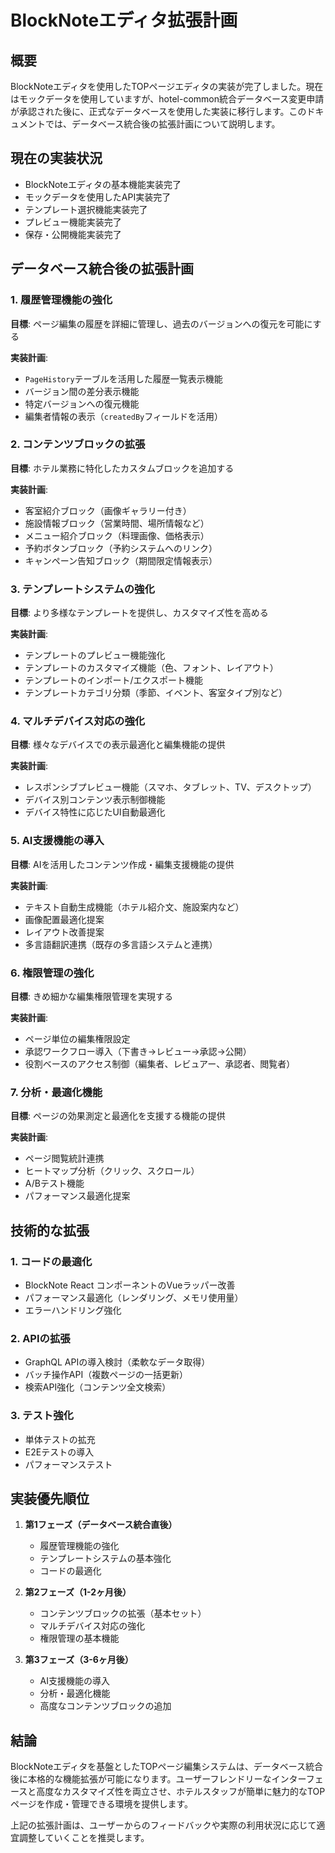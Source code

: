 # BlockNoteエディタ拡張計画

## 概要

BlockNoteエディタを使用したTOPページエディタの実装が完了しました。現在はモックデータを使用していますが、hotel-common統合データベース変更申請が承認された後に、正式なデータベースを使用した実装に移行します。このドキュメントでは、データベース統合後の拡張計画について説明します。

## 現在の実装状況

- BlockNoteエディタの基本機能実装完了
- モックデータを使用したAPI実装完了
- テンプレート選択機能実装完了
- プレビュー機能実装完了
- 保存・公開機能実装完了

## データベース統合後の拡張計画

### 1. 履歴管理機能の強化

**目標**: ページ編集の履歴を詳細に管理し、過去のバージョンへの復元を可能にする

**実装計画**:
- `PageHistory`テーブルを活用した履歴一覧表示機能
- バージョン間の差分表示機能
- 特定バージョンへの復元機能
- 編集者情報の表示（`createdBy`フィールドを活用）

### 2. コンテンツブロックの拡張

**目標**: ホテル業務に特化したカスタムブロックを追加する

**実装計画**:
- 客室紹介ブロック（画像ギャラリー付き）
- 施設情報ブロック（営業時間、場所情報など）
- メニュー紹介ブロック（料理画像、価格表示）
- 予約ボタンブロック（予約システムへのリンク）
- キャンペーン告知ブロック（期間限定情報表示）

### 3. テンプレートシステムの強化

**目標**: より多様なテンプレートを提供し、カスタマイズ性を高める

**実装計画**:
- テンプレートのプレビュー機能強化
- テンプレートのカスタマイズ機能（色、フォント、レイアウト）
- テンプレートのインポート/エクスポート機能
- テンプレートカテゴリ分類（季節、イベント、客室タイプ別など）

### 4. マルチデバイス対応の強化

**目標**: 様々なデバイスでの表示最適化と編集機能の提供

**実装計画**:
- レスポンシブプレビュー機能（スマホ、タブレット、TV、デスクトップ）
- デバイス別コンテンツ表示制御機能
- デバイス特性に応じたUI自動最適化

### 5. AI支援機能の導入

**目標**: AIを活用したコンテンツ作成・編集支援機能の提供

**実装計画**:
- テキスト自動生成機能（ホテル紹介文、施設案内など）
- 画像配置最適化提案
- レイアウト改善提案
- 多言語翻訳連携（既存の多言語システムと連携）

### 6. 権限管理の強化

**目標**: きめ細かな編集権限管理を実現する

**実装計画**:
- ページ単位の編集権限設定
- 承認ワークフロー導入（下書き→レビュー→承認→公開）
- 役割ベースのアクセス制御（編集者、レビュアー、承認者、閲覧者）

### 7. 分析・最適化機能

**目標**: ページの効果測定と最適化を支援する機能の提供

**実装計画**:
- ページ閲覧統計連携
- ヒートマップ分析（クリック、スクロール）
- A/Bテスト機能
- パフォーマンス最適化提案

## 技術的な拡張

### 1. コードの最適化

- BlockNote React コンポーネントのVueラッパー改善
- パフォーマンス最適化（レンダリング、メモリ使用量）
- エラーハンドリング強化

### 2. APIの拡張

- GraphQL APIの導入検討（柔軟なデータ取得）
- バッチ操作API（複数ページの一括更新）
- 検索API強化（コンテンツ全文検索）

### 3. テスト強化

- 単体テストの拡充
- E2Eテストの導入
- パフォーマンステスト

## 実装優先順位

1. **第1フェーズ（データベース統合直後）**
   - 履歴管理機能の強化
   - テンプレートシステムの基本強化
   - コードの最適化

2. **第2フェーズ（1-2ヶ月後）**
   - コンテンツブロックの拡張（基本セット）
   - マルチデバイス対応の強化
   - 権限管理の基本機能

3. **第3フェーズ（3-6ヶ月後）**
   - AI支援機能の導入
   - 分析・最適化機能
   - 高度なコンテンツブロックの追加

## 結論

BlockNoteエディタを基盤としたTOPページ編集システムは、データベース統合後に本格的な機能拡張が可能になります。ユーザーフレンドリーなインターフェースと高度なカスタマイズ性を両立させ、ホテルスタッフが簡単に魅力的なTOPページを作成・管理できる環境を提供します。

上記の拡張計画は、ユーザーからのフィードバックや実際の利用状況に応じて適宜調整していくことを推奨します。
